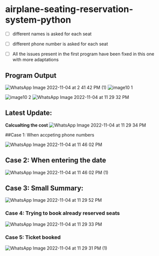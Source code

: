 # airplane-seating-reservation-system-python

- [ ] different names is asked for each seat
- [ ] different phone number is asked for each seat
- [ ] All the issues present in the first program have been fixed in this one with more adaptations




## Program Output
![WhatsApp Image 2022-11-04 at 2 41 42 PM (1)](https://user-images.githubusercontent.com/89570095/200043942-c4b59e13-c366-45dc-a382-75f31e25bb28.jpeg)
![image10 1](https://user-images.githubusercontent.com/76808676/106876651-f3531700-66fd-11eb-8daa-cdea6c974998.png)

![image10 2](https://user-images.githubusercontent.com/76808676/106876656-f51cda80-66fd-11eb-8564-2ac29a439778.png)
![WhatsApp Image 2022-11-04 at 11 29 32 PM](https://user-images.githubusercontent.com/89570095/200044491-3c6111ff-4045-4dc6-a378-116f4892a62e.jpeg)


## Latest Update:
**Calcualting the cost**
![WhatsApp Image 2022-11-04 at 11 29 34 PM](https://user-images.githubusercontent.com/89570095/200046478-93a2f855-af56-4fe7-8439-9dbad2f5abaf.jpeg)





##Case 1: When accpeting phone numbers

![WhatsApp Image 2022-11-04 at 11 46 02 PM](https://user-images.githubusercontent.com/89570095/200047097-08bd6b45-9f1d-47bc-bea2-604eb3e32a5c.jpeg)

## Case 2: When entering the date

![WhatsApp Image 2022-11-04 at 11 46 02 PM (1)](https://user-images.githubusercontent.com/89570095/200047162-c759ebb6-d30a-4720-8047-8c714ae7b38e.jpeg)

## Case 3: Small Summary:

![WhatsApp Image 2022-11-04 at 11 29 52 PM](https://user-images.githubusercontent.com/89570095/200044635-aab3f7cd-337e-4ce4-a2b5-072df5f8ed77.jpeg)

### Case 4: Trying to book already reserved seats
![WhatsApp Image 2022-11-04 at 11 29 33 PM](https://user-images.githubusercontent.com/89570095/200046698-407150a1-3715-460b-9d5f-40e5b9a212c2.jpeg)

### Case 5: Ticket booked
![WhatsApp Image 2022-11-04 at 11 29 31 PM (1)](https://user-images.githubusercontent.com/89570095/200046830-eb6277de-a1b7-46c7-a266-2e44ea927cb6.jpeg)


